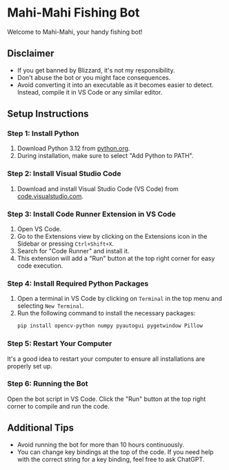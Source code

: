 # Mahi-Mahi Fishing Bot

Welcome to Mahi-Mahi, your handy fishing bot!

## Disclaimer

- If you get banned by Blizzard, it's not my responsibility.
- Don't abuse the bot or you might face consequences.
- Avoid converting it into an executable as it becomes easier to detect. Instead, compile it in VS Code or any similar editor.

## Setup Instructions

### Step 1: Install Python
1. Download Python 3.12 from [python.org](https://www.python.org/downloads/).
2. During installation, make sure to select "Add Python to PATH".

### Step 2: Install Visual Studio Code
1. Download and install Visual Studio Code (VS Code) from [code.visualstudio.com](https://code.visualstudio.com/).

### Step 3: Install Code Runner Extension in VS Code
1. Open VS Code.
2. Go to the Extensions view by clicking on the Extensions icon in the Sidebar or pressing `Ctrl+Shift+X`.
3. Search for "Code Runner" and install it.
4. This extension will add a "Run" button at the top right corner for easy code execution.

### Step 4: Install Required Python Packages
1. Open a terminal in VS Code by clicking on `Terminal` in the top menu and selecting `New Terminal`.
2. Run the following command to install the necessary packages:
   ```sh
   pip install opencv-python numpy pyautogui pygetwindow Pillow
   
### Step 5: Restart Your Computer
It's a good idea to restart your computer to ensure all installations are properly set up.

### Step 6: Running the Bot
Open the bot script in VS Code.
Click the "Run" button at the top right corner to compile and run the code.

## Additional Tips
- Avoid running the bot for more than 10 hours continuously.
- You can change key bindings at the top of the code. If you need help with the correct string for a key binding, feel free to ask ChatGPT.
